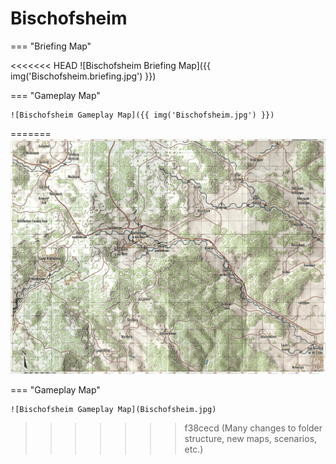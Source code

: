 # Bischofsheim

=== "Briefing Map"

<<<<<<< HEAD
    ![Bischofsheim Briefing Map]({{ img('Bischofsheim.briefing.jpg') }})

=== "Gameplay Map"

    ![Bischofsheim Gameplay Map]({{ img('Bischofsheim.jpg') }})
=======
    ![Bischofsheim Briefing Map](Bischofsheim.briefing.jpg)

=== "Gameplay Map"

    ![Bischofsheim Gameplay Map](Bischofsheim.jpg)
>>>>>>> f38cecd (Many changes to folder structure, new maps, scenarios, etc.)
